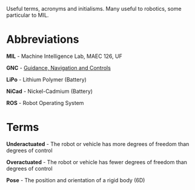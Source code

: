 Useful terms, acronyms and initialisms. Many useful to robotics, some particular to MIL.

# Abbreviations

**MIL** - Machine Intelligence Lab, MAEC 126, UF

**GNC** - [Guidance, Navigation and Controls](https://en.wikipedia.org/wiki/Guidance,_navigation_and_control)

**LiPo** - Lithium Polymer (Battery)

**NiCad** - Nickel-Cadmium (Battery)

**ROS** - Robot Operating System

# Terms

**Underactuated** - The robot or vehicle has more degrees of freedom than degrees of control

**Overactuated** - The robot or vehicle has fewer degrees of freedom than degrees of control

**Pose** - The position and orientation of a rigid body (6D)